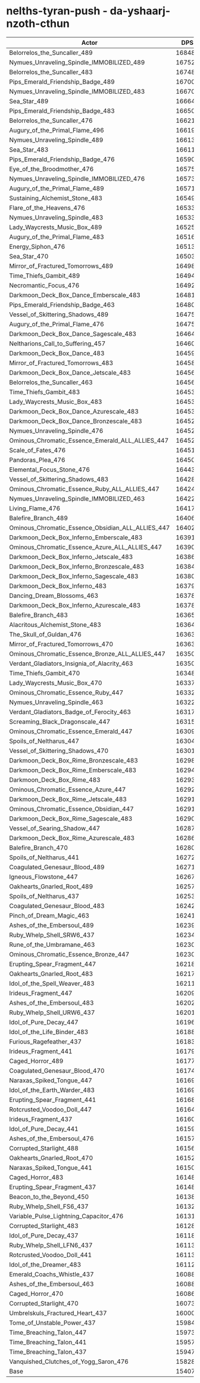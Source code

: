 # nelths-tyran-push - da-yshaarj-nzoth-cthun
| Actor | DPS | Increase |
|---|:---:|:---:|
|Belorrelos_the_Suncaller_489|168485|9.36%|
|Nymues_Unraveling_Spindle_IMMOBILIZED_489|167523|8.73%|
|Belorrelos_the_Suncaller_483|167486|8.71%|
|Pips_Emerald_Friendship_Badge_489|167007|8.40%|
|Nymues_Unraveling_Spindle_IMMOBILIZED_483|166700|8.20%|
|Sea_Star_489|166649|8.16%|
|Pips_Emerald_Friendship_Badge_483|166500|8.07%|
|Belorrelos_the_Suncaller_476|166211|7.88%|
|Augury_of_the_Primal_Flame_496|166199|7.87%|
|Nymues_Unraveling_Spindle_489|166138|7.83%|
|Sea_Star_483|166110|7.81%|
|Pips_Emerald_Friendship_Badge_476|165902|7.68%|
|Eye_of_the_Broodmother_476|165757|7.59%|
|Nymues_Unraveling_Spindle_IMMOBILIZED_476|165738|7.57%|
|Augury_of_the_Primal_Flame_489|165717|7.56%|
|Sustaining_Alchemist_Stone_483|165498|7.42%|
|Flare_of_the_Heavens_476|165335|7.31%|
|Nymues_Unraveling_Spindle_483|165330|7.31%|
|Lady_Waycrests_Music_Box_489|165250|7.26%|
|Augury_of_the_Primal_Flame_483|165161|7.20%|
|Energy_Siphon_476|165135|7.18%|
|Sea_Star_470|165035|7.12%|
|Mirror_of_Fractured_Tomorrows_489|164980|7.08%|
|Time_Thiefs_Gambit_489|164948|7.06%|
|Necromantic_Focus_476|164923|7.04%|
|Darkmoon_Deck_Box_Dance_Emberscale_483|164817|6.98%|
|Pips_Emerald_Friendship_Badge_463|164806|6.97%|
|Vessel_of_Skittering_Shadows_489|164754|6.93%|
|Augury_of_the_Primal_Flame_476|164752|6.93%|
|Darkmoon_Deck_Box_Dance_Sagescale_483|164645|6.86%|
|Neltharions_Call_to_Suffering_457|164600|6.83%|
|Darkmoon_Deck_Box_Dance_483|164595|6.83%|
|Mirror_of_Fractured_Tomorrows_483|164580|6.82%|
|Darkmoon_Deck_Box_Dance_Jetscale_483|164564|6.81%|
|Belorrelos_the_Suncaller_463|164561|6.81%|
|Time_Thiefs_Gambit_483|164538|6.79%|
|Lady_Waycrests_Music_Box_483|164536|6.79%|
|Darkmoon_Deck_Box_Dance_Azurescale_483|164536|6.79%|
|Darkmoon_Deck_Box_Dance_Bronzescale_483|164528|6.79%|
|Nymues_Unraveling_Spindle_476|164528|6.79%|
|Ominous_Chromatic_Essence_Emerald_ALL_ALLIES_447|164524|6.79%|
|Scale_of_Fates_476|164516|6.78%|
|Pandoras_Plea_476|164500|6.77%|
|Elemental_Focus_Stone_476|164435|6.73%|
|Vessel_of_Skittering_Shadows_483|164280|6.63%|
|Ominous_Chromatic_Essence_Ruby_ALL_ALLIES_447|164249|6.61%|
|Nymues_Unraveling_Spindle_IMMOBILIZED_463|164226|6.59%|
|Living_Flame_476|164177|6.56%|
|Balefire_Branch_489|164062|6.49%|
|Ominous_Chromatic_Essence_Obsidian_ALL_ALLIES_447|164026|6.46%|
|Darkmoon_Deck_Box_Inferno_Emberscale_483|163910|6.39%|
|Ominous_Chromatic_Essence_Azure_ALL_ALLIES_447|163903|6.38%|
|Darkmoon_Deck_Box_Inferno_Jetscale_483|163863|6.36%|
|Darkmoon_Deck_Box_Inferno_Bronzescale_483|163848|6.35%|
|Darkmoon_Deck_Box_Inferno_Sagescale_483|163807|6.32%|
|Darkmoon_Deck_Box_Inferno_483|163795|6.31%|
|Dancing_Dream_Blossoms_463|163783|6.30%|
|Darkmoon_Deck_Box_Inferno_Azurescale_483|163783|6.30%|
|Balefire_Branch_483|163656|6.22%|
|Alacritous_Alchemist_Stone_483|163640|6.21%|
|The_Skull_of_Guldan_476|163638|6.21%|
|Mirror_of_Fractured_Tomorrows_470|163637|6.21%|
|Ominous_Chromatic_Essence_Bronze_ALL_ALLIES_447|163506|6.12%|
|Verdant_Gladiators_Insignia_of_Alacrity_463|163502|6.12%|
|Time_Thiefs_Gambit_470|163485|6.11%|
|Lady_Waycrests_Music_Box_470|163375|6.04%|
|Ominous_Chromatic_Essence_Ruby_447|163322|6.01%|
|Nymues_Unraveling_Spindle_463|163228|5.94%|
|Verdant_Gladiators_Badge_of_Ferocity_463|163179|5.91%|
|Screaming_Black_Dragonscale_447|163158|5.90%|
|Ominous_Chromatic_Essence_Emerald_447|163093|5.86%|
|Spoils_of_Neltharus_447|163045|5.83%|
|Vessel_of_Skittering_Shadows_470|163014|5.81%|
|Darkmoon_Deck_Box_Rime_Bronzescale_483|162986|5.79%|
|Darkmoon_Deck_Box_Rime_Emberscale_483|162943|5.76%|
|Darkmoon_Deck_Box_Rime_483|162937|5.76%|
|Ominous_Chromatic_Essence_Azure_447|162927|5.75%|
|Darkmoon_Deck_Box_Rime_Jetscale_483|162915|5.74%|
|Ominous_Chromatic_Essence_Obsidian_447|162910|5.74%|
|Darkmoon_Deck_Box_Rime_Sagescale_483|162905|5.73%|
|Vessel_of_Searing_Shadow_447|162871|5.71%|
|Darkmoon_Deck_Box_Rime_Azurescale_483|162862|5.71%|
|Balefire_Branch_470|162805|5.67%|
|Spoils_of_Neltharus_441|162720|5.61%|
|Coagulated_Genesaur_Blood_489|162713|5.61%|
|Igneous_Flowstone_447|162673|5.58%|
|Oakhearts_Gnarled_Root_489|162573|5.52%|
|Spoils_of_Neltharus_437|162539|5.50%|
|Coagulated_Genesaur_Blood_483|162429|5.43%|
|Pinch_of_Dream_Magic_463|162417|5.42%|
|Ashes_of_the_Embersoul_489|162392|5.40%|
|Ruby_Whelp_Shell_SRW6_437|162349|5.37%|
|Rune_of_the_Umbramane_463|162309|5.35%|
|Ominous_Chromatic_Essence_Bronze_447|162300|5.34%|
|Erupting_Spear_Fragment_447|162182|5.27%|
|Oakhearts_Gnarled_Root_483|162176|5.26%|
|Idol_of_the_Spell_Weaver_483|162111|5.22%|
|Irideus_Fragment_447|162094|5.21%|
|Ashes_of_the_Embersoul_483|162022|5.16%|
|Ruby_Whelp_Shell_URW6_437|162018|5.16%|
|Idol_of_Pure_Decay_447|161969|5.13%|
|Idol_of_the_Life_Binder_483|161889|5.07%|
|Furious_Ragefeather_437|161830|5.04%|
|Irideus_Fragment_441|161791|5.01%|
|Caged_Horror_489|161777|5.00%|
|Coagulated_Genesaur_Blood_470|161741|4.98%|
|Naraxas_Spiked_Tongue_447|161697|4.95%|
|Idol_of_the_Earth_Warder_483|161695|4.95%|
|Erupting_Spear_Fragment_441|161689|4.95%|
|Rotcrusted_Voodoo_Doll_447|161642|4.91%|
|Irideus_Fragment_437|161608|4.89%|
|Idol_of_Pure_Decay_441|161591|4.88%|
|Ashes_of_the_Embersoul_476|161578|4.87%|
|Corrupted_Starlight_488|161562|4.86%|
|Oakhearts_Gnarled_Root_470|161526|4.84%|
|Naraxas_Spiked_Tongue_441|161505|4.83%|
|Caged_Horror_483|161489|4.82%|
|Erupting_Spear_Fragment_437|161485|4.81%|
|Beacon_to_the_Beyond_450|161380|4.74%|
|Ruby_Whelp_Shell_FS6_437|161321|4.71%|
|Variable_Pulse_Lightning_Capacitor_476|161311|4.70%|
|Corrupted_Starlight_483|161284|4.68%|
|Idol_of_Pure_Decay_437|161182|4.62%|
|Ruby_Whelp_Shell_LFN6_437|161133|4.58%|
|Rotcrusted_Voodoo_Doll_441|161130|4.58%|
|Idol_of_the_Dreamer_483|161124|4.58%|
|Emerald_Coachs_Whistle_437|160889|4.43%|
|Ashes_of_the_Embersoul_463|160887|4.42%|
|Caged_Horror_470|160869|4.41%|
|Corrupted_Starlight_470|160736|4.33%|
|Umbrelskuls_Fractured_Heart_437|160004|3.85%|
|Tome_of_Unstable_Power_437|159849|3.75%|
|Time_Breaching_Talon_447|159731|3.67%|
|Time_Breaching_Talon_441|159574|3.57%|
|Time_Breaching_Talon_437|159470|3.50%|
|Vanquished_Clutches_of_Yogg_Saron_476|158282|2.73%|
|Base|154070|0.00%|
